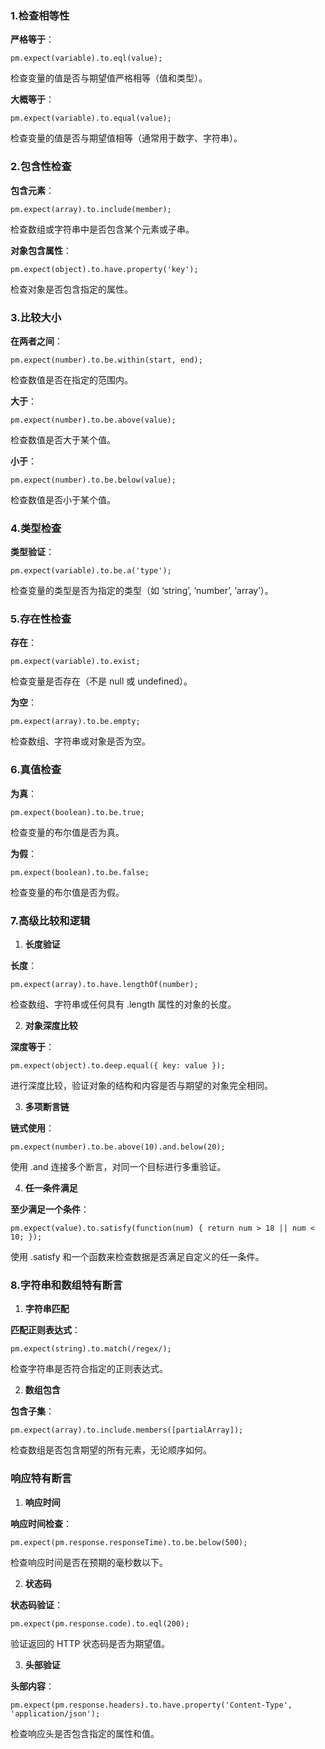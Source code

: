 ### 1.**检查相等性**

**严格等于**：

`pm.expect(variable).to.eql(value);`

检查变量的值是否与期望值严格相等（值和类型）。

**大概等于**：

`pm.expect(variable).to.equal(value);`

检查变量的值是否与期望值相等（通常用于数字、字符串）。

### 2.**包含性检查**

**包含元素**：

`pm.expect(array).to.include(member);`

检查数组或字符串中是否包含某个元素或子串。

**对象包含属性**：

`pm.expect(object).to.have.property('key');`

检查对象是否包含指定的属性。

### 3.**比较大小**

**在两者之间**：

`pm.expect(number).to.be.within(start, end);`

检查数值是否在指定的范围内。

**大于**：

`pm.expect(number).to.be.above(value);`

检查数值是否大于某个值。

**小于**：

`pm.expect(number).to.be.below(value);`

检查数值是否小于某个值。

### 4.**类型检查**

**类型验证**：

`pm.expect(variable).to.be.a('type');`

检查变量的类型是否为指定的类型（如 ‘string’, ‘number’, ‘array’）。

### 5.**存在性检查**

**存在**：

`pm.expect(variable).to.exist;`

检查变量是否存在（不是 null 或 undefined）。

**为空**：

`pm.expect(array).to.be.empty;`

检查数组、字符串或对象是否为空。

### 6.**真值检查**

**为真**：

`pm.expect(boolean).to.be.true;`

检查变量的布尔值是否为真。

**为假**：

`pm.expect(boolean).to.be.false;`

检查变量的布尔值是否为假。

### 7.**高级比较和逻辑**



1. **长度验证**

**长度**：

`pm.expect(array).to.have.lengthOf(number);`

检查数组、字符串或任何具有 .length 属性的对象的长度。

2. **对象深度比较**

**深度等于**：

`pm.expect(object).to.deep.equal({ key: value });`

进行深度比较，验证对象的结构和内容是否与期望的对象完全相同。

3. **多项断言链**

**链式使用**：

`pm.expect(number).to.be.above(10).and.below(20);`

使用 .and 连接多个断言，对同一个目标进行多重验证。

4. **任一条件满足**

**至少满足一个条件**：

`pm.expect(value).to.satisfy(function(num) { return num > 18 || num < 10; });`

使用 .satisfy 和一个函数来检查数据是否满足自定义的任一条件。



### 8.**字符串和数组特有断言**



1. **字符串匹配**

**匹配正则表达式**：

`pm.expect(string).to.match(/regex/);`

检查字符串是否符合指定的正则表达式。

2. **数组包含**

**包含子集**：

`pm.expect(array).to.include.members([partialArray]);`

检查数组是否包含期望的所有元素，无论顺序如何。



### **响应特有断言**



1. **响应时间**

**响应时间检查**：

`pm.expect(pm.response.responseTime).to.be.below(500);`

检查响应时间是否在预期的毫秒数以下。

2. **状态码**

**状态码验证**：

`pm.expect(pm.response.code).to.eql(200);`

验证返回的 HTTP 状态码是否为期望值。

3. **头部验证**

**头部内容**：

`pm.expect(pm.response.headers).to.have.property('Content-Type', 'application/json');`

检查响应头是否包含指定的属性和值。
